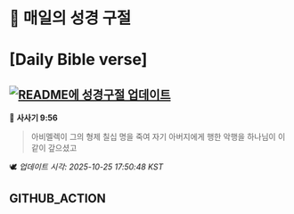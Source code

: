 # 🙏 매일의 성경 구절
# [Daily Bible verse]
## [![README에 성경구절 업데이트](https://github.com/DONGSUKA/first_test/actions/workflows/update-readme-bible.yml/badge.svg)](https://github.com/DONGSUKA/first_test/actions/workflows/update-readme-bible.yml)
<!-- START_BIBLE_VERSE -->
📖 **사사기 9:56**
> 아비멜렉이 그의 형제 칠십 명을 죽여 자기 아버지에게 행한 악행을 하나님이 이같이 갚으셨고

🕊️ _업데이트 시각: 2025-10-25 17:50:48 KST_
  <!-- END_BIBLE_VERSE -->
## GITHUB_ACTION
